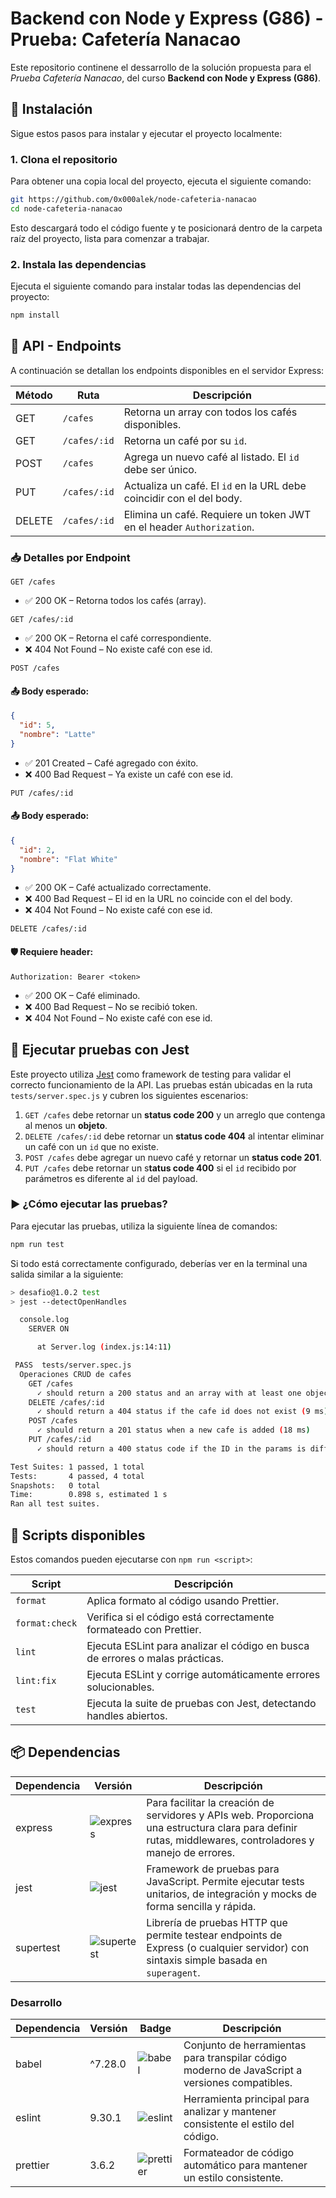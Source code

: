 # Backend con Node y Express (G86) - Prueba: Cafetería Nanacao

Este repositorio continene el dessarrollo de la solución propuesta para el _Prueba Cafetería Nanacao_, del curso **Backend con Node y Express (G86)**.

## 🚀 Instalación

Sigue estos pasos para instalar y ejecutar el proyecto localmente:

### 1. Clona el repositorio

Para obtener una copia local del proyecto, ejecuta el siguiente comando:

```bash
git https://github.com/0x000alek/node-cafeteria-nanacao
cd node-cafeteria-nanacao
```

Esto descargará todo el código fuente y te posicionará dentro de la carpeta raíz del proyecto, lista para comenzar a trabajar.

### 2. Instala las dependencias

Ejecuta el siguiente comando para instalar todas las dependencias del proyecto:

```bash
npm install
```

## 📡 API - Endpoints

A continuación se detallan los endpoints disponibles en el servidor Express:

| Método | Ruta         | Descripción                                                          |
| ------ | ------------ | -------------------------------------------------------------------- |
| GET    | `/cafes`     | Retorna un array con todos los cafés disponibles.                    |
| GET    | `/cafes/:id` | Retorna un café por su `id`.                                         |
| POST   | `/cafes`     | Agrega un nuevo café al listado. El `id` debe ser único.             |
| PUT    | `/cafes/:id` | Actualiza un café. El `id` en la URL debe coincidir con el del body. |
| DELETE | `/cafes/:id` | Elimina un café. Requiere un token JWT en el header `Authorization`. |

### 📥 Detalles por Endpoint

`GET /cafes`

- ✅ 200 OK – Retorna todos los cafés (array).

`GET /cafes/:id`

- ✅ 200 OK – Retorna el café correspondiente.
- ❌ 404 Not Found – No existe café con ese id.

`POST /cafes`

#### 📤 Body esperado:

```json
{
  "id": 5,
  "nombre": "Latte"
}
```

- ✅ 201 Created – Café agregado con éxito.
- ❌ 400 Bad Request – Ya existe un café con ese id.

`PUT /cafes/:id`

#### 📤 Body esperado:

```json
{
  "id": 2,
  "nombre": "Flat White"
}
```

- ✅ 200 OK – Café actualizado correctamente.
- ❌ 400 Bad Request – El id en la URL no coincide con el del body.
- ❌ 404 Not Found – No existe café con ese id.

`DELETE /cafes/:id`

#### 🛡 Requiere header:

```markfile
Authorization: Bearer <token>
```

- ✅ 200 OK – Café eliminado.
- ❌ 400 Bad Request – No se recibió token.
- ❌ 404 Not Found – No existe café con ese id.

## 🧪 Ejecutar pruebas con Jest

Este proyecto utiliza [Jest](https://jestjs.io/) como framework de testing para validar el correcto funcionamiento de la API. Las pruebas están ubicadas en la ruta `tests/server.spec.js` y cubren los siguientes escenarios:

1. `GET /cafes` debe retornar un **status code 200** y un arreglo que contenga al menos un **objeto**.
2. `DELETE /cafes/:id` debe retornar un **status code 404** al intentar eliminar un café con un `id` que no existe.
3. `POST /cafes` debe agregar un nuevo café y retornar un **status code 201**.
4. `PUT /cafes` debe retornar un s**tatus code 400** si el `id` recibido por parámetros es diferente al `id` del payload.

### ▶️ ¿Cómo ejecutar las pruebas?

Para ejecutar las pruebas, utiliza la siguiente línea de comandos:

```bash
npm run test
```

Si todo está correctamente configurado, deberías ver en la terminal una salida similar a la siguiente:

```bash
> desafio@1.0.2 test
> jest --detectOpenHandles

  console.log
    SERVER ON

      at Server.log (index.js:14:11)

 PASS  tests/server.spec.js
  Operaciones CRUD de cafes
    GET /cafes
      ✓ should return a 200 status and an array with at least one object (50 ms)
    DELETE /cafes/:id
      ✓ should return a 404 status if the cafe id does not exist (9 ms)
    POST /cafes
      ✓ should return a 201 status when a new cafe is added (18 ms)
    PUT /cafes/:id
      ✓ should return a 400 status code if the ID in the params is different from the ID in the payload (7 ms)

Test Suites: 1 passed, 1 total
Tests:       4 passed, 4 total
Snapshots:   0 total
Time:        0.898 s, estimated 1 s
Ran all test suites.
```

## 📜 Scripts disponibles

Estos comandos pueden ejecutarse con `npm run <script>`:

| Script         | Descripción                                                                   |
| -------------- | ----------------------------------------------------------------------------- |
| `format`       | Aplica formato al código usando Prettier.                                     |
| `format:check` | Verifica si el código está correctamente formateado con Prettier.             |
| `lint`         | Ejecuta ESLint para analizar el código en busca de errores o malas prácticas. |
| `lint:fix`     | Ejecuta ESLint y corrige automáticamente errores solucionables.               |
| `test`         | Ejecuta la suite de pruebas con Jest, detectando handles abiertos.            |

## 📦 Dependencias

| Dependencia | Versión                                                               | Descripción                                                                                                                                               |
| ----------- | --------------------------------------------------------------------- | --------------------------------------------------------------------------------------------------------------------------------------------------------- |
| express     | ![express](https://img.shields.io/badge/express-5.1.0-brightgreen)    | Para facilitar la creación de servidores y APIs web. Proporciona una estructura clara para definir rutas, middlewares, controladores y manejo de errores. |
| jest        | ![jest](https://img.shields.io/badge/jest-30.0.4-blue)                | Framework de pruebas para JavaScript. Permite ejecutar tests unitarios, de integración y mocks de forma sencilla y rápida.                                |
| supertest   | ![supertest](https://img.shields.io/badge/supertest-7.1.3-blueviolet) | Librería de pruebas HTTP que permite testear endpoints de Express (o cualquier servidor) con sintaxis simple basada en `superagent`.                      |

### Desarrollo

| Dependencia | Versión | Badge                                                             | Descripción                                                                                    |
| ----------- | ------- | ----------------------------------------------------------------- | ---------------------------------------------------------------------------------------------- |
| babel       | ^7.28.0 | ![babel](https://img.shields.io/badge/babel-7.28.0-yellow)        | Conjunto de herramientas para transpilar código moderno de JavaScript a versiones compatibles. |
| eslint      | 9.30.1  | ![eslint](https://img.shields.io/badge/eslint-9.29.0-brightgreen) | Herramienta principal para analizar y mantener consistente el estilo del código.               |
| prettier    | 3.6.2   | ![prettier](https://img.shields.io/badge/prettier-3.5.3-pink)     | Formateador de código automático para mantener un estilo consistente.                          |
